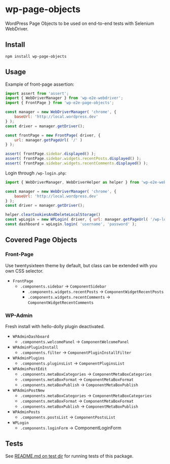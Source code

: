 wp-page-objects
===============

WordPress Page Objects to be used on end-to-end tests with Selenium WebDriver.

## Install

```
npm install wp-page-objects
```

## Usage

Example of front-page assertion:

~~~js
import assert from 'assert';
import { WebDriverManager } from 'wp-e2e-webdriver';
import { FrontPage } from 'wp-e2e-page-objects';

const manager = new WebDriverManager( 'chrome', {
	baseUrl: 'http://local.wordpress.dev'
} );
const driver = manager.getDriver();

const frontPage = new FrontPage( driver, {
	url: manager.getPageUrl( '/' )
} );

assert( frontPage.sidebar.displayed() );
assert( frontPage.sidebar.widgets.recentPosts.displayed() );
assert( frontPage.sidebar.widgets.recentComments.displayed() );
~~~

Login through `/wp-login.php`:

~~~js
import { WebDriverManager, WebDriverHelper as helper } from 'wp-e2e-webdriver';

const manager = new WebDriverManager( 'chrome', {
	baseUrl: 'http://local.wordpress.dev'
} );
const driver = manager.getDriver();

helper.clearCookiesAndDeleteLocalStorage()
const wpLogin = new WPLogin( driver, { url: manager.getPageUrl( '/wp-login.php' ) } );
const dashboard = wpLogin.login( 'username', 'password' );
~~~

## Covered Page Objects

### Front-Page

Use twentysixteen theme by default, but class can be extended with
you own CSS selector.

* `FrontPage`
  * `.components.sidebar` → `ComponentSidebar`
    * `.components.widgets.recentPosts` → `ComponentWidgetRecentPosts`
    * `.components.widgets.recentComments` → `ComponentWidgetRecentComments`

### WP-Admin

Fresh install with hello-dolly plugin deactivated.

* `WPAdminDashboard`
  * `.components.welcomePanel` → `ComponentWelcomePanel`
* `WPAdminPluginInstall`
  * `.components.filter` → `ComponentPluginInstallFilter`
* `WPAdminPlugins`
  * `.components.pluginsList` → `ComponentPluginsList`
* `WPAdminPostEdit`
  * `.components.metaBoxCategories` → `ComponentMetaBoxCategories`
  * `.components.metaBoxFormat` → `ComponentMetaBoxFormat`
  * `.components.metaBoxPublish` → `ComponentMetaBoxPublish`
* `WPAdminPostNew`
  * `.components.metaBoxCategories` → `ComponentMetaBoxCategories`
  * `.components.metaBoxFormat` → `ComponentMetaBoxFormat`
  * `.components.metaBoxPublish` → `ComponentMetaBoxPublish`
* `WPAdminPosts`
  * `.components.postsList` → `ComponentPostsList`
* `WPLogin`
  * `.components.loginForm` → ComponentLoginForm

## Tests

See [README.md on test dir](./test/README.md) for running tests of this package.
